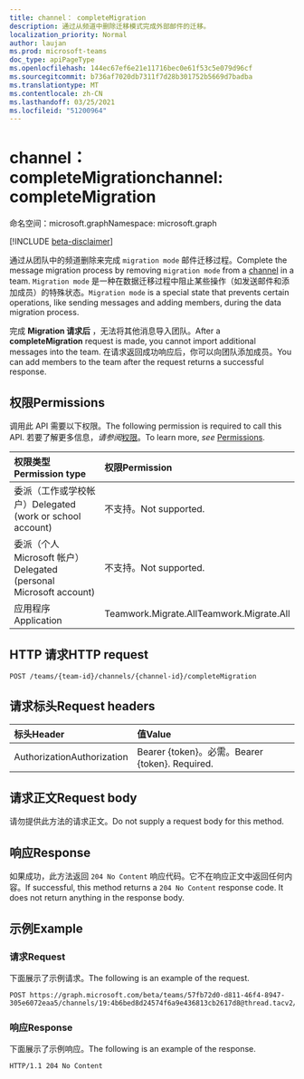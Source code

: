 ```yaml
---
title: channel： completeMigration
description: 通过从频道中删除迁移模式完成外部邮件的迁移。
localization_priority: Normal
author: laujan
ms.prod: microsoft-teams
doc_type: apiPageType
ms.openlocfilehash: 144ec67ef6e21e11716bec0e61f53c5e079d96cf
ms.sourcegitcommit: b736af7020db7311f7d28b301752b5669d7badba
ms.translationtype: MT
ms.contentlocale: zh-CN
ms.lasthandoff: 03/25/2021
ms.locfileid: "51200964"
---
```

# <a name="channel-completemigration"></a><span data-ttu-id="71769-103">channel： completeMigration</span><span class="sxs-lookup"><span data-stu-id="71769-103">channel: completeMigration</span></span>

<span data-ttu-id="71769-104">命名空间：microsoft.graph</span><span class="sxs-lookup"><span data-stu-id="71769-104">Namespace: microsoft.graph</span></span>

[!INCLUDE [beta-disclaimer](../../includes/beta-disclaimer.md)]

<span data-ttu-id="71769-105">通过从团队中的频道删除来完成 `migration mode` 邮件迁移过程[](../resources/channel.md)。</span><span class="sxs-lookup"><span data-stu-id="71769-105">Complete the message migration process by removing `migration mode` from a [channel](../resources/channel.md) in a team.</span></span> <span data-ttu-id="71769-106">`Migration mode` 是一种在数据迁移过程中阻止某些操作（如发送邮件和添加成员）的特殊状态。</span><span class="sxs-lookup"><span data-stu-id="71769-106">`Migration mode` is a special state that prevents certain operations, like sending messages and adding members, during the data migration process.</span></span>

<span data-ttu-id="71769-107">完成 **Migration 请求后** ，无法将其他消息导入团队。</span><span class="sxs-lookup"><span data-stu-id="71769-107">After a **completeMigration** request is made, you cannot import additional messages into the team.</span></span> <span data-ttu-id="71769-108">在请求返回成功响应后，你可以向团队添加成员。</span><span class="sxs-lookup"><span data-stu-id="71769-108">You can add members to the team after the request returns a successful response.</span></span>

## <a name="permissions"></a><span data-ttu-id="71769-109">权限</span><span class="sxs-lookup"><span data-stu-id="71769-109">Permissions</span></span>

<span data-ttu-id="71769-110">调用此 API 需要以下权限。</span><span class="sxs-lookup"><span data-stu-id="71769-110">The following permission is required to call this API.</span></span> <span data-ttu-id="71769-111">若要了解更多信息，*请参阅*[权限](/graph/permissions-reference)。</span><span class="sxs-lookup"><span data-stu-id="71769-111">To learn more, *see* [Permissions](/graph/permissions-reference).</span></span>

|<span data-ttu-id="71769-112">权限类型</span><span class="sxs-lookup"><span data-stu-id="71769-112">Permission type</span></span>      | <span data-ttu-id="71769-113">权限</span><span class="sxs-lookup"><span data-stu-id="71769-113">Permission</span></span>  |
|:--------------------|:---------------------------------------------------------|
| <span data-ttu-id="71769-114">委派（工作或学校帐户）</span><span class="sxs-lookup"><span data-stu-id="71769-114">Delegated (work or school account)</span></span>  | <span data-ttu-id="71769-115">不支持。</span><span class="sxs-lookup"><span data-stu-id="71769-115">Not supported.</span></span>|
| <span data-ttu-id="71769-116">委派（个人 Microsoft 帐户）</span><span class="sxs-lookup"><span data-stu-id="71769-116">Delegated (personal Microsoft account)</span></span> | <span data-ttu-id="71769-117">不支持。</span><span class="sxs-lookup"><span data-stu-id="71769-117">Not supported.</span></span> |
|<span data-ttu-id="71769-118">应用程序</span><span class="sxs-lookup"><span data-stu-id="71769-118">Application</span></span> | <span data-ttu-id="71769-119">Teamwork.Migrate.All</span><span class="sxs-lookup"><span data-stu-id="71769-119">Teamwork.Migrate.All</span></span>|

## <a name="http-request"></a><span data-ttu-id="71769-120">HTTP 请求</span><span class="sxs-lookup"><span data-stu-id="71769-120">HTTP request</span></span>
<!-- { "blockType": "ignored" } -->
```http
POST /teams/{team-id}/channels/{channel-id}/completeMigration
```

## <a name="request-headers"></a><span data-ttu-id="71769-121">请求标头</span><span class="sxs-lookup"><span data-stu-id="71769-121">Request headers</span></span>

| <span data-ttu-id="71769-122">标头</span><span class="sxs-lookup"><span data-stu-id="71769-122">Header</span></span>       | <span data-ttu-id="71769-123">值</span><span class="sxs-lookup"><span data-stu-id="71769-123">Value</span></span> |
|:---------------|:--------|
| <span data-ttu-id="71769-124">Authorization</span><span class="sxs-lookup"><span data-stu-id="71769-124">Authorization</span></span>  | <span data-ttu-id="71769-p104">Bearer {token}。必需。</span><span class="sxs-lookup"><span data-stu-id="71769-p104">Bearer {token}. Required.</span></span>  |

## <a name="request-body"></a><span data-ttu-id="71769-127">请求正文</span><span class="sxs-lookup"><span data-stu-id="71769-127">Request body</span></span>

<span data-ttu-id="71769-128">请勿提供此方法的请求正文。</span><span class="sxs-lookup"><span data-stu-id="71769-128">Do not supply a request body for this method.</span></span>

## <a name="response"></a><span data-ttu-id="71769-129">响应</span><span class="sxs-lookup"><span data-stu-id="71769-129">Response</span></span>

<span data-ttu-id="71769-p105">如果成功，此方法返回 `204 No Content` 响应代码。它不在响应正文中返回任何内容。</span><span class="sxs-lookup"><span data-stu-id="71769-p105">If successful, this method returns a `204 No Content` response code. It does not return anything in the response body.</span></span>

## <a name="example"></a><span data-ttu-id="71769-132">示例</span><span class="sxs-lookup"><span data-stu-id="71769-132">Example</span></span>

### <a name="request"></a><span data-ttu-id="71769-133">请求</span><span class="sxs-lookup"><span data-stu-id="71769-133">Request</span></span>

<span data-ttu-id="71769-134">下面展示了示例请求。</span><span class="sxs-lookup"><span data-stu-id="71769-134">The following is an example of the request.</span></span>
<!-- markdownlint-disable MD025 -->
<!-- markdownlint-disable MD022 -->


<!-- {
  "blockType": "request",
  "name": "completeMigration_channel"
}-->

```http
POST https://graph.microsoft.com/beta/teams/57fb72d0-d811-46f4-8947-305e6072eaa5/channels/19:4b6bed8d24574f6a9e436813cb2617d8@thread.tacv2/completeMigration
```

<!-- markdownlint-disable MD001 -->
<!-- markdownlint-disable MD024 -->
### <a name="response"></a><span data-ttu-id="71769-135">响应</span><span class="sxs-lookup"><span data-stu-id="71769-135">Response</span></span>

<span data-ttu-id="71769-136">下面展示了示例响应。</span><span class="sxs-lookup"><span data-stu-id="71769-136">The following is an example of the response.</span></span>
<!-- {
  "blockType": "response",
  "truncated": true
} -->

```http
HTTP/1.1 204 No Content
```

<!-- uuid: 5793eec6-0e5a-11eb-adc1-0242ac120002
2020-10-14 20:22:11 UTC -->
<!--
{
  "type": "#page.annotation",
  "description": "completeMigration_ channel",
  "keywords": "",
  "section": "documentation",
  "tocPath": "",
  "suppressions": [
  ]
}
-->
